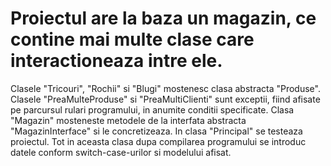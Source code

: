 # Proiectul are la baza un magazin, ce contine mai multe clase care interactioneaza intre ele.
Clasele "Tricouri", "Rochii" si "Blugi" mostenesc clasa abstracta "Produse".
Clasele "PreaMulteProduse" si "PreaMultiClienti" sunt exceptii, fiind afisate pe parcursul rulari programului, in anumite conditii specificate.
Clasa "Magazin" mosteneste metodele de la interfata abstracta "MagazinInterface" si le concretizeaza. 
In clasa "Principal" se testeaza proiectul. Tot in aceasta clasa dupa compilarea programului se introduc datele conform switch-case-urilor si modelului afisat.
